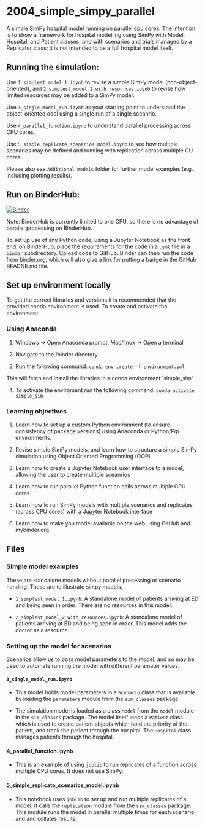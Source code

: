 # 2004_simple_simpy_parallel

A simple SimPy hospital model running on parallel cpu cores. The intention is to show a framework for hospital modelling using SimPy with Model, Hospital, and Patient classes, and with scenarios and trials managed by a Replicator class; it is not intended to be a full hospital model itself.

## Running the simulation:

Use `1_simplest_model_1.ipynb` to revise a simple SimPy model (non-object-oriented), and `2_simplest_model_2_with_resources.ipynb` to revise how limited resources may be added to a SimPy model.

Use `3_single_model_run.ipynb` as your starting point to understand the object-oriented odel using a single run of a single sceanrio.

Use `4_parallel_function.ipynb` to understand parallel processing across CPU cores.

Use `5_simple_replicate_scenarios_model.ipynb` to see how multiple scenarios may be defined and running with replication across multiple CU cores.

Please also see `Additional models` folder for further model examples (e.g. including plotting results).


## Run on BinderHub:

[![Binder](https://mybinder.org/badge_logo.svg)](https://mybinder.org/v2/gh/MichaelAllen1966/2004_simple_simpy_parallel/master)

Note: BinderHub is currently limited to one CPU, so there is no advantage of parallel processing on BinderHub.

To set up use of any Python code, using a Jupyter Notebook as the front end, on BinderHub, place the requirements for the code in a `.yml` file in a `binder` subdirectory. Upload code to GitHub. Binder can then run the code from binder.org, which will also give a link for putting a badge in the GitHub READNE.md file.

## Set up environment locally

To get the correct libraries and versions it is recommended that the provided conda environment is used. To create and activate the environment:

### Using Anaconda

1. Windows -> Open Anaconda prompt. Mac/linux -> Open a terminal

2. Navigate to the /binder directory

3. Run the following command: `conda env create -f environment.yml`

This will fetch and install the libraries in a conda environment 'simple_sim'

4. To activate the enviroment run the following command:
    `conda activate simple_sim`
    
### Learning objectives

1. Learn how to set up a custom Python environment  (to ensure consistency of package versions) using Anaconda or Python/Pip environments.

2. Revise simple SimPy models, and learn how to structure a simple SimPy simulation using Object Oriented Programming (OOP)

3. Learn how to create a Jupyter Notebook user interface to a model, allowing the user to create multiple sceanrios

4. Learn how to run parallel Python function calls across multiple CPU cores

5. Learn how to run SimPy models with multiple scenarios and replicates (across CPU cores) with a Jupyter Notebook interface

6. Learn how to make you model available  on the web using GitHub and mybinder.org

## Files

### Simple model examples

These are standalone models without parallel processing or scenario handing. These are to illustrate simpy models.

* `1_simplest_model_1.ipynb`: A standalone model of patients arriving at ED and being seen in order. There are no resources in this model.

* `2_simplest_model_2_with_resources.ipynb`: A standalone model of patients arriving at ED and being seen in order. This model adds the doctor as a resource.

### Setting up the model for scenarios

Scenarios allow us to pass model parameters to the model, and so may be used to automate running the model with different paramater values.

#### `3_single_model_run.ipynb`

* This model holds model parameters in a `Scenario` class that is available by loading the `parameters` module from the `sim_classes` package.

* The simulation model is loaded as a class `Model` from the `model` module in the `sim_classes` package. The model itself loads a `Patient` class which is used to create patient objects which hold the priority of the patient, and track the patient through the hospital. The `Hospital` class manages patients through the hospital.

#### 4_parallel_function.ipynb

* This is an example of using `joblib` to run replicates of a function across multiple CPU cores. It does not use SimPy.

#### 5_simple_replicate_scenarios_model.ipynb

* This notebook uses `joblib` to set up and run multiple replicates of a model. It calls the `replication` module from the `sim_classes` package. This module runs the model in parallel multiple times for each scenario, and and collates results.
